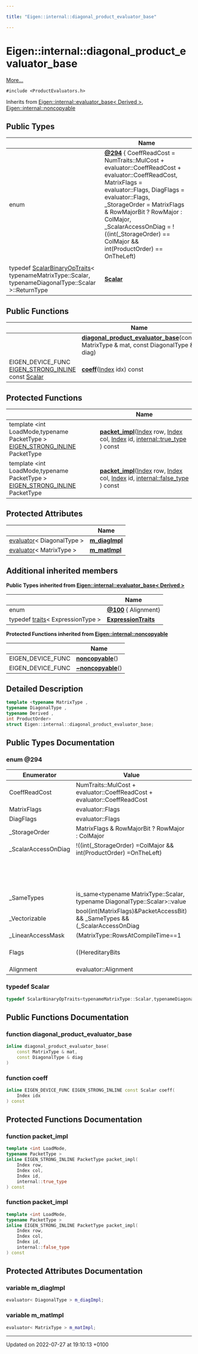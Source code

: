 ```yaml
---

title: "Eigen::internal::diagonal_product_evaluator_base"

---
```


# Eigen::internal::diagonal_product_evaluator_base



 [More...](#detailed-description)


`#include <ProductEvaluators.h>`

Inherits from [Eigen::internal::evaluator_base< Derived >](http://example.org/classes/structeigen_1_1internal_1_1evaluator__base/), [Eigen::internal::noncopyable](http://example.org/classes/classeigen_1_1internal_1_1noncopyable/)

## Public Types

|                | Name           |
| -------------- | -------------- |
| enum| **[@294](http://example.org/classes/structeigen_1_1internal_1_1diagonal__product__evaluator__base/#enum-@294)** { CoeffReadCost = NumTraits<Scalar>::MulCost + evaluator<MatrixType>::CoeffReadCost + evaluator<DiagonalType>::CoeffReadCost, MatrixFlags = evaluator<MatrixType>::Flags, DiagFlags = evaluator<DiagonalType>::Flags, _StorageOrder = MatrixFlags & RowMajorBit ? RowMajor : ColMajor, _ScalarAccessOnDiag =  !((int(_StorageOrder) == ColMajor && int(ProductOrder) == OnTheLeft)
                           ||(int(_StorageOrder) == RowMajor && int(ProductOrder) == OnTheRight)), _SameTypes = is_same<typename MatrixType::Scalar, typename DiagonalType::Scalar>::value, _Vectorizable = bool(int(MatrixFlags)&PacketAccessBit) && _SameTypes && (_ScalarAccessOnDiag || (bool(int(DiagFlags)&PacketAccessBit))), _LinearAccessMask = (MatrixType::RowsAtCompileTime==1 || MatrixType::ColsAtCompileTime==1) ? LinearAccessBit : 0, Flags = ((HereditaryBits|_LinearAccessMask) & (unsigned int)(MatrixFlags)) | (_Vectorizable ? PacketAccessBit : 0), Alignment = evaluator<MatrixType>::Alignment} |
| typedef <a href="http://example.org/classes/structeigen_1_1scalarbinaryoptraits/">ScalarBinaryOpTraits</a>< typenameMatrixType::Scalar, typenameDiagonalType::Scalar >::ReturnType | **[Scalar](http://example.org/classes/structeigen_1_1internal_1_1diagonal__product__evaluator__base/#typedef-scalar)**  |

## Public Functions

|                | Name           |
| -------------- | -------------- |
| | **[diagonal_product_evaluator_base](http://example.org/classes/structeigen_1_1internal_1_1diagonal__product__evaluator__base/#function-diagonal-product-evaluator-base)**(const MatrixType & mat, const DiagonalType & diag) |
| EIGEN_DEVICE_FUNC <a href="http://example.org/files/macros_8h/#define-eigen-strong-inline">EIGEN_STRONG_INLINE</a> const <a href="http://example.org/classes/structeigen_1_1internal_1_1diagonal__product__evaluator__base/#typedef-scalar">Scalar</a> | **[coeff](http://example.org/classes/structeigen_1_1internal_1_1diagonal__product__evaluator__base/#function-coeff)**(<a href="http://example.org/namespaces/namespaceeigen/#typedef-index">Index</a> idx) const |

## Protected Functions

|                | Name           |
| -------------- | -------------- |
| template <int LoadMode,typename PacketType \> <br><a href="http://example.org/files/macros_8h/#define-eigen-strong-inline">EIGEN_STRONG_INLINE</a> PacketType | **[packet_impl](http://example.org/classes/structeigen_1_1internal_1_1diagonal__product__evaluator__base/#function-packet-impl)**(<a href="http://example.org/namespaces/namespaceeigen/#typedef-index">Index</a> row, <a href="http://example.org/namespaces/namespaceeigen/#typedef-index">Index</a> col, <a href="http://example.org/namespaces/namespaceeigen/#typedef-index">Index</a> id, <a href="http://example.org/classes/structeigen_1_1internal_1_1true__type/">internal::true_type</a> ) const |
| template <int LoadMode,typename PacketType \> <br><a href="http://example.org/files/macros_8h/#define-eigen-strong-inline">EIGEN_STRONG_INLINE</a> PacketType | **[packet_impl](http://example.org/classes/structeigen_1_1internal_1_1diagonal__product__evaluator__base/#function-packet-impl)**(<a href="http://example.org/namespaces/namespaceeigen/#typedef-index">Index</a> row, <a href="http://example.org/namespaces/namespaceeigen/#typedef-index">Index</a> col, <a href="http://example.org/namespaces/namespaceeigen/#typedef-index">Index</a> id, <a href="http://example.org/classes/structeigen_1_1internal_1_1false__type/">internal::false_type</a> ) const |

## Protected Attributes

|                | Name           |
| -------------- | -------------- |
| <a href="http://example.org/classes/structeigen_1_1internal_1_1evaluator/">evaluator</a>< DiagonalType > | **[m_diagImpl](http://example.org/classes/structeigen_1_1internal_1_1diagonal__product__evaluator__base/#variable-m-diagimpl)**  |
| <a href="http://example.org/classes/structeigen_1_1internal_1_1evaluator/">evaluator</a>< MatrixType > | **[m_matImpl](http://example.org/classes/structeigen_1_1internal_1_1diagonal__product__evaluator__base/#variable-m-matimpl)**  |

## Additional inherited members

**Public Types inherited from [Eigen::internal::evaluator_base< Derived >](http://example.org/classes/structeigen_1_1internal_1_1evaluator__base/)**

|                | Name           |
| -------------- | -------------- |
| enum| **[@100](http://example.org/classes/structeigen_1_1internal_1_1evaluator__base/#enum-@100)** { Alignment} |
| typedef <a href="http://example.org/classes/structeigen_1_1internal_1_1traits/">traits</a>< ExpressionType > | **[ExpressionTraits](http://example.org/classes/structeigen_1_1internal_1_1evaluator__base/#typedef-expressiontraits)**  |

**Protected Functions inherited from [Eigen::internal::noncopyable](http://example.org/classes/classeigen_1_1internal_1_1noncopyable/)**

|                | Name           |
| -------------- | -------------- |
| EIGEN_DEVICE_FUNC | **[noncopyable](http://example.org/classes/classeigen_1_1internal_1_1noncopyable/#function-noncopyable)**() |
| EIGEN_DEVICE_FUNC | **[~noncopyable](http://example.org/classes/classeigen_1_1internal_1_1noncopyable/#function-~noncopyable)**() |


## Detailed Description

```cpp
template <typename MatrixType ,
typename DiagonalType ,
typename Derived ,
int ProductOrder>
struct Eigen::internal::diagonal_product_evaluator_base;
```

## Public Types Documentation

### enum @294

| Enumerator | Value | Description |
| ---------- | ----- | ----------- |
| CoeffReadCost | NumTraits<Scalar>::MulCost + evaluator<MatrixType>::CoeffReadCost + evaluator<DiagonalType>::CoeffReadCost|   |
| MatrixFlags | evaluator<MatrixType>::Flags|   |
| DiagFlags | evaluator<DiagonalType>::Flags|   |
| _StorageOrder | MatrixFlags & RowMajorBit ? RowMajor : ColMajor|   |
| _ScalarAccessOnDiag |  !((int(_StorageOrder) =ColMajor && int(ProductOrder) =OnTheLeft)
                           ||(int(_StorageOrder) =RowMajor && int(ProductOrder) =OnTheRight))|   |
| _SameTypes | is_same<typename MatrixType::Scalar, typename DiagonalType::Scalar>::value|   |
| _Vectorizable | bool(int(MatrixFlags)&PacketAccessBit) && _SameTypes && (_ScalarAccessOnDiag || (bool(int(DiagFlags)&PacketAccessBit)))|   |
| _LinearAccessMask | (MatrixType::RowsAtCompileTime==1 || MatrixType::ColsAtCompileTime==1) ? LinearAccessBit : 0|   |
| Flags | ((HereditaryBits|_LinearAccessMask) & (unsigned int)(MatrixFlags)) | (_Vectorizable ? PacketAccessBit : 0)|   |
| Alignment | evaluator<MatrixType>::Alignment|   |




### typedef Scalar

```cpp
typedef ScalarBinaryOpTraits<typenameMatrixType::Scalar,typenameDiagonalType::Scalar>::ReturnType Eigen::internal::diagonal_product_evaluator_base< MatrixType, DiagonalType, Derived, ProductOrder >::Scalar;
```


## Public Functions Documentation

### function diagonal_product_evaluator_base

```cpp
inline diagonal_product_evaluator_base(
    const MatrixType & mat,
    const DiagonalType & diag
)
```


### function coeff

```cpp
inline EIGEN_DEVICE_FUNC EIGEN_STRONG_INLINE const Scalar coeff(
    Index idx
) const
```


## Protected Functions Documentation

### function packet_impl

```cpp
template <int LoadMode,
typename PacketType >
inline EIGEN_STRONG_INLINE PacketType packet_impl(
    Index row,
    Index col,
    Index id,
    internal::true_type 
) const
```


### function packet_impl

```cpp
template <int LoadMode,
typename PacketType >
inline EIGEN_STRONG_INLINE PacketType packet_impl(
    Index row,
    Index col,
    Index id,
    internal::false_type 
) const
```


## Protected Attributes Documentation

### variable m_diagImpl

```cpp
evaluator< DiagonalType > m_diagImpl;
```


### variable m_matImpl

```cpp
evaluator< MatrixType > m_matImpl;
```


-------------------------------

Updated on 2022-07-27 at 19:10:13 +0100